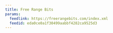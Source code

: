 ```yaml
---
title: Free Range Bits
params:
  feedlink: https://freerangebits.com/index.xml
  feedid: eda0ce0a1f30499aabbf4282ca9525d3
---
```

